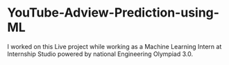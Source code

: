 # YouTube-Adview-Prediction-using-ML
I worked on this Live project while working as a Machine Learning Intern at Internship Studio powered by national Engineering Olympiad 3.0.
